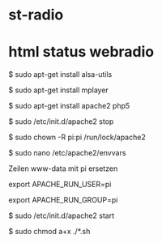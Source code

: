 # st-radio
# html status webradio

$ sudo apt-get install alsa-utils

$ sudo apt-get install mplayer

$ sudo apt-get install apache2 php5


$ sudo /etc/init.d/apache2 stop

$ sudo chown -R pi:pi /run/lock/apache2


$ sudo nano /etc/apache2/envvars

Zeilen www-data mit pi ersetzen

export APACHE_RUN_USER=pi

export APACHE_RUN_GROUP=pi

$ sudo /etc/init.d/apache2 start

$ sudo chmod a+x ./*.sh
